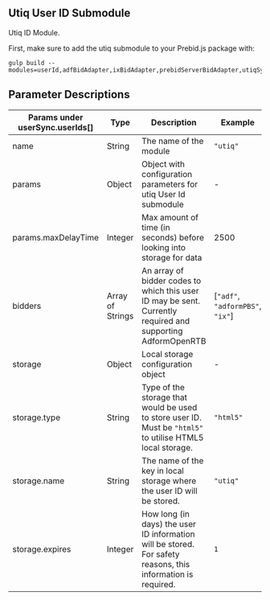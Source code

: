 ## Utiq User ID Submodule

Utiq ID Module.

First, make sure to add the utiq submodule to your Prebid.js package with:

```
gulp build --modules=userId,adfBidAdapter,ixBidAdapter,prebidServerBidAdapter,utiqSystem
```

## Parameter Descriptions

| Params under userSync.userIds[] | Type             | Description                                                                                                  | Example                          |
| ------------------------------- | ---------------- | ------------------------------------------------------------------------------------------------------------ | -------------------------------- |
| name                            | String           | The name of the module                                                                                       | `"utiq"`                         |
| params                          | Object           | Object with configuration parameters for utiq User Id submodule                                              | -                                |
| params.maxDelayTime             | Integer          | Max amount of time (in seconds) before looking into storage for data                                         | 2500                             |
| bidders                         | Array of Strings | An array of bidder codes to which this user ID may be sent. Currently required and supporting AdformOpenRTB  | [`"adf"`, `"adformPBS"`, `"ix"`] |
| storage                         | Object           | Local storage configuration object                                                                           | -                                |
| storage.type                    | String           | Type of the storage that would be used to store user ID. Must be `"html5"` to utilise HTML5 local storage.   | `"html5"`                        |
| storage.name                    | String           | The name of the key in local storage where the user ID will be stored.                                       | `"utiq"`                         |
| storage.expires                 | Integer          | How long (in days) the user ID information will be stored. For safety reasons, this information is required. | `1`                              |

